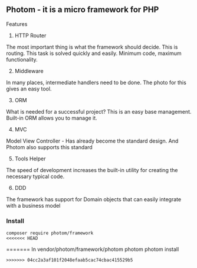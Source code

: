 ## Photom - it is a micro framework for PHP

Features
1. HTTP Router

The most important thing is what the framework should decide. This is routing.
This task is solved quickly and easily. Minimum code, maximum functionality.

2. Middleware

In many places, intermediate handlers need to be done. The photo for this gives an easy tool.

3. ORM

What is needed for a successful project? This is an easy base management. Built-in ORM allows you to manage it.

4. MVC

Model View Controller - Has already become the standard design.
And Photom also supports this standard

5. Tools Helper

The speed of development increases the built-in utility for creating the necessary typical code.

6. DDD

The framework has support for Domain objects that can easily integrate with a business model

### Install

```
composer require photom/framework
<<<<<<< HEAD
```
=======
ln vendor/photom/framework/photom photom
photom install
```
>>>>>>> 04cc2a3af101f2048efaab5cac74cbac415529b5
